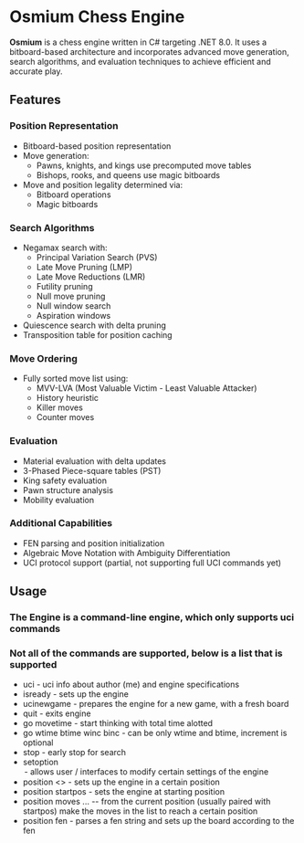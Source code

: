 # Osmium Chess Engine

**Osmium** is a chess engine written in C# targeting .NET 8.0. It uses a bitboard-based architecture and incorporates advanced move generation, search algorithms, and evaluation techniques to achieve efficient and accurate play.

## Features

### Position Representation

- Bitboard-based position representation
- Move generation:
  - Pawns, knights, and kings use precomputed move tables
  - Bishops, rooks, and queens use magic bitboards
- Move and position legality determined via:
  - Bitboard operations
  - Magic bitboards

### Search Algorithms

- Negamax search with:
  - Principal Variation Search (PVS)
  - Late Move Pruning (LMP)
  - Late Move Reductions (LMR)
  - Futility pruning
  - Null move pruning
  - Null window search
  - Aspiration windows
- Quiescence search with delta pruning
- Transposition table for position caching

### Move Ordering

- Fully sorted move list using:
  - MVV-LVA (Most Valuable Victim - Least Valuable Attacker)
  - History heuristic
  - Killer moves
  - Counter moves

### Evaluation

- Material evaluation with delta updates
- 3-Phased Piece-square tables (PST)
- King safety evaluation
- Pawn structure analysis
- Mobility evaluation

### Additional Capabilities

- FEN parsing and position initialization
- Algebraic Move Notation with Ambiguity Differentiation
- UCI protocol support (partial, not supporting full UCI commands yet)

## Usage

### The Engine is a command-line engine, which only supports uci commands
### Not all of the commands are supported, below is a list that is supported
- uci - uci info about author (me) and engine specifications 
- isready - sets up the engine
- ucinewgame - prepares the engine for a new game, with a fresh board
- quit - exits engine
- go movetime <timeMs> - start thinking with <timeMs> total time alotted
- go wtime <wtimeMs> btime <btimeMs> winc <wincMs> binc <bincMs> - can be only wtime and btime, increment is optional
- stop - early stop for search
- setoption <option> - allows user / interfaces to modify certain settings of the engine
- position <> - sets up the engine in a certain position
- position startpos - sets the engine at starting position
- position moves <move1> <move2> ... <moveN> -- from the current position (usually paired with startpos) make the moves in the list to reach a certain position
- position fen <fenStr> - parses a fen string and sets up the board according to the fen

